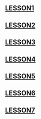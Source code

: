## [LESSON1](https://github.com/KulSlavOn/C-seminars-lessons/tree/main/lesson1)

## [LESSON2](https://github.com/KulSlavOn/C-seminars-lessons/tree/main/lesson2)

## [LESSON3](https://github.com/KulSlavOn/C-seminars-lessons/tree/main/lesson3)

## [LESSON4](https://github.com/KulSlavOn/C-seminars-lessons/tree/main/lesson4)

## [LESSON5](https://github.com/KulSlavOn/C-seminars-lessons/tree/main/lesson5)

## [LESSON6](https://github.com/KulSlavOn/C-seminars-lessons/tree/main/lesson6)

## [LESSON7](https://github.com/KulSlavOn/C-seminars-lessons/tree/main/lesson7)